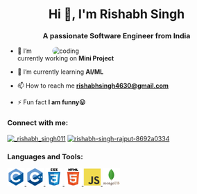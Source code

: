 <h1 align="center">Hi 👋, I'm Rishabh Singh</h1>
<h3 align="center">A passionate Software Engineer from India</h3>

<img align="right" alt="coding" width="400" src="https://github.com/user-attachments/assets/386ed557-6c02-4383-b337-35267ecf54dc" style="border-radius: 15px;">

- 🔭 I’m currently working on **Mini Project**

- 🌱 I’m currently learning **AI/ML**

- 📫 How to reach me **rishabhsingh4630@gmail.com**

- ⚡ Fun fact **I am funny😛**

<h3 align="left">Connect with me:</h3>
<p align="left">
<a href="https://instagram.com/_rishabh_singh011" target="blank"><img align="center" src="https://raw.githubusercontent.com/rahuldkjain/github-profile-readme-generator/master/src/images/icons/Social/instagram.svg" alt="_rishabh_singh011" height="30" width="40" /></a>
 <a href="https://www.linkedin.com/in/rishabh-singh-rajput-8692a0334" target="blank"><img align="center" src="https://raw.githubusercontent.com/rahuldkjain/github-profile-readme-generator/master/src/images/icons/Social/linkedIn.svg" alt="rishabh-singh-rajput-8692a0334" height="30" width="40" /> </a>



</p>

<h3 align="left">Languages and Tools:</h3>
<p align="left">
<a href="https://www.cprogramming.com/" target="_blank" rel="noreferrer">
<img src="https://raw.githubusercontent.com/devicons/devicon/master/icons/c/c-original.svg" alt="c" width="40" height="40"/> </a> 
<a href="https://www.w3schools.com/cpp/" target="_blank" rel="noreferrer">
<img src="https://raw.githubusercontent.com/devicons/devicon/master/icons/cplusplus/cplusplus-original.svg" alt="cplusplus" width="40" height="40"/> </a> 
<a href="https://www.w3schools.com/css/" target="_blank" rel="noreferrer">
<img src="https://raw.githubusercontent.com/devicons/devicon/master/icons/css3/css3-original-wordmark.svg" alt="css3" width="40" height="40"/> </a> 
<a href="https://www.w3.org/html/" target="_blank" rel="noreferrer">
<img src="https://raw.githubusercontent.com/devicons/devicon/master/icons/html5/html5-original-wordmark.svg" alt="html5" width="40" height="40"/> </a> 
<a href="https://developer.mozilla.org/en-US/docs/Web/JavaScript" target="_blank" rel="noreferrer">
<img src="https://raw.githubusercontent.com/devicons/devicon/master/icons/javascript/javascript-original.svg" alt="javascript" width="40" height="40"/> </a> 
<a href="https://www.mongodb.com/" target="_blank" rel="noreferrer">
<img src="https://raw.githubusercontent.com/devicons/devicon/master/icons/mongodb/mongodb-original-wordmark.svg" alt="mongodb" width="40" height="40"/> </a>
</p>
